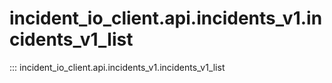 # incident_io_client.api.incidents_v1.incidents_v1_list

::: incident_io_client.api.incidents_v1.incidents_v1_list